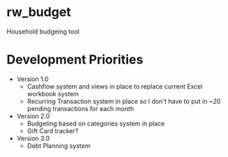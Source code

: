 # rw_budget
Household budgeing tool

# Development Priorities
* Version 1.0
    * Cashflow system and views in place to replace current Excel workbook system
    * Recurring Transaction system in place so I don't have to put in ~20 pending transactions for each month
* Version 2.0
    * Budgeting based on categories system in place
    * Gift Card tracker?
* Version 3.0
    * Debt Planning system
    

